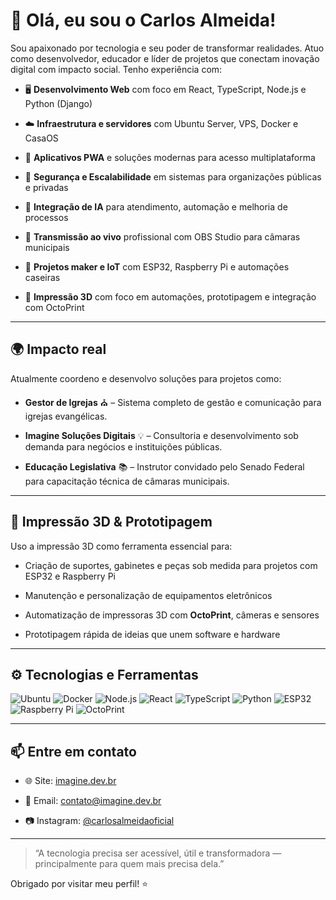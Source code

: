 # 👋 Olá, eu sou o Carlos Almeida!

Sou apaixonado por tecnologia e seu poder de transformar realidades. Atuo como desenvolvedor, educador e líder de projetos que conectam inovação digital com impacto social. Tenho experiência com:

- 🖥️ **Desenvolvimento Web** com foco em React, TypeScript, Node.js e Python (Django)

- ☁️ **Infraestrutura e servidores** com Ubuntu Server, VPS, Docker e CasaOS

- 📲 **Aplicativos PWA** e soluções modernas para acesso multiplataforma

- 🔐 **Segurança e Escalabilidade** em sistemas para organizações públicas e privadas

- 🧠 **Integração de IA** para atendimento, automação e melhoria de processos

- 📡 **Transmissão ao vivo** profissional com OBS Studio para câmaras municipais

- 🧰 **Projetos maker e IoT** com ESP32, Raspberry Pi e automações caseiras

- 🧩 **Impressão 3D** com foco em automações, prototipagem e integração com OctoPrint

---

## 🌍 Impacto real

Atualmente coordeno e desenvolvo soluções para projetos como:

- **Gestor de Igrejas** ⛪ – Sistema completo de gestão e comunicação para igrejas evangélicas.

- **Imagine Soluções Digitais** 💡 – Consultoria e desenvolvimento sob demanda para negócios e instituições públicas.

- **Educação Legislativa** 📚 – Instrutor convidado pelo Senado Federal para capacitação técnica de câmaras municipais.

---

## 🧩 Impressão 3D & Prototipagem

Uso a impressão 3D como ferramenta essencial para:

- Criação de suportes, gabinetes e peças sob medida para projetos com ESP32 e Raspberry Pi

- Manutenção e personalização de equipamentos eletrônicos

- Automatização de impressoras 3D com **OctoPrint**, câmeras e sensores

- Prototipagem rápida de ideias que unem software e hardware

---

## ⚙️ Tecnologias e Ferramentas

![Ubuntu](https://img.shields.io/badge/-Ubuntu-E95420?logo=ubuntu&logoColor=white)
![Docker](https://img.shields.io/badge/-Docker-2496ED?logo=docker&logoColor=white)
![Node.js](https://img.shields.io/badge/-Node.js-339933?logo=node.js&logoColor=white)
![React](https://img.shields.io/badge/-React-61DAFB?logo=react&logoColor=black)
![TypeScript](https://img.shields.io/badge/-TypeScript-3178C6?logo=typescript&logoColor=white)
![Python](https://img.shields.io/badge/-Python-3776AB?logo=python&logoColor=white)
![ESP32](https://img.shields.io/badge/-ESP32-000?logo=espressif&logoColor=white)
![Raspberry Pi](https://img.shields.io/badge/-Raspberry%20Pi-C51A4A?logo=raspberrypi&logoColor=white)
![OctoPrint](https://img.shields.io/badge/-OctoPrint-13C500?logo=3d&logoColor=white)

---

## 📫 Entre em contato

- 🌐 Site: [imagine.dev.br](https://imagine.dev.br)

- 📧 Email: contato@imagine.dev.br  

- 📷 Instagram: [@carlosalmeidaoficial](https://www.instagram.com/carlosalmeidaoficial/)

---

> “A tecnologia precisa ser acessível, útil e transformadora — principalmente para quem mais precisa dela.”

Obrigado por visitar meu perfil! ⭐

